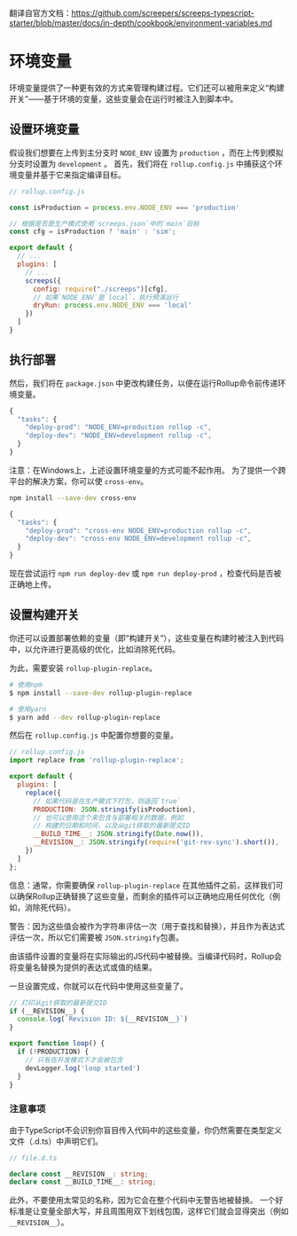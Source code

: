 翻译自官方文档：https://github.com/screepers/screeps-typescript-starter/blob/master/docs/in-depth/cookbook/environment-variables.md
# 环境变量

环境变量提供了一种更有效的方式来管理构建过程。它们还可以被用来定义“构建开关”——基于环境的变量，这些变量会在运行时被注入到脚本中。

## 设置环境变量

假设我们想要在上传到主分支时 `NODE_ENV` 设置为 `production` ，而在上传到模拟分支时设置为 `development` 。
首先，我们将在 `rollup.config.js` 中捕获这个环境变量并基于它来指定编译目标。

```javascript
// rollup.config.js

const isProduction = process.env.NODE_ENV === 'production'

// 根据是否是生产模式使用`screeps.json`中的`main`目标
const cfg = isProduction ? 'main' : 'sim';

export default {
  // ...
  plugins: [
    // ...
    screeps({
      config: require("./screeps")[cfg],
      // 如果`NODE_ENV`是`local`，执行预演运行
      dryRun: process.env.NODE_ENV === 'local'
    })
  ]
}
```

## 执行部署

然后，我们将在 `package.json` 中更改构建任务，以便在运行Rollup命令前传递环境变量。

```javascript
{
  "tasks": {
    "deploy-prod": "NODE_ENV=production rollup -c",
    "deploy-dev": "NODE_ENV=development rollup -c",
  }
}
```

注意：在Windows上，上述设置环境变量的方式可能不起作用。
为了提供一个跨平台的解决方案，你可以使 `cross-env`。

```bash
npm install --save-dev cross-env
```

```javascript
{
  "tasks": {
    "deploy-prod": "cross-env NODE_ENV=production rollup -c",
    "deploy-dev": "cross-env NODE_ENV=development rollup -c",
  }
}
```

现在尝试运行 `npm run deploy-dev` 或 `npm run deploy-prod` ，检查代码是否被正确地上传。

## 设置构建开关

你还可以设置部署依赖的变量（即“构建开关”），这些变量在构建时被注入到代码中，以允许进行更高级的优化，比如消除死代码。

为此，需要安装 `rollup-plugin-replace`。

```bash
# 使用npm
$ npm install --save-dev rollup-plugin-replace

# 使用yarn
$ yarn add --dev rollup-plugin-replace
```

然后在 `rollup.config.js` 中配置你想要的变量。

```javascript
// rollup.config.js
import replace from 'rollup-plugin-replace';

export default {
  plugins: [
    replace({
      // 如果代码是在生产模式下打包，则返回`true`
      PRODUCTION: JSON.stringify(isProduction),
      // 也可以使用这个来包含与部署相关的数据，例如
      // 构建的日期和时间，以及从git获取的最新提交ID
      __BUILD_TIME__: JSON.stringify(Date.now()),
      __REVISION__: JSON.stringify(require('git-rev-sync').short()),
    })
  ]
};
```

信息：通常，你需要确保 `rollup-plugin-replace` 在其他插件之前，这样我们可以确保Rollup正确替换了这些变量，而剩余的插件可以正确地应用任何优化（例如，消除死代码）。

警告：因为这些值会被作为字符串评估一次（用于查找和替换），并且作为表达式评估一次，所以它们需要被 `JSON.stringify`包裹。

由该插件设置的变量将在实际输出的JS代码中被替换。当编译代码时，Rollup会将变量名替换为提供的表达式或值的结果。

一旦设置完成，你就可以在代码中使用这些变量了。

```typescript
// 打印从git获取的最新提交ID
if (__REVISION__) {
  console.log(`Revision ID: ${__REVISION__}`)
}

export function loop() {
  if (!PRODUCTION) {
    // 只有在开发模式下才会被包含
    devLogger.log('loop started')
  }
}
```

### 注意事项

由于TypeScript不会识别你盲目传入代码中的这些变量，你仍然需要在类型定义文件（.d.ts）中声明它们。

```typescript
// file.d.ts

declare const __REVISION__: string;
declare const __BUILD_TIME__: string;
```

此外，不要使用太常见的名称，因为它会在整个代码中无警告地被替换。
一个好标准是让变量全部大写，并且周围用双下划线包围，这样它们就会显得突出（例如 `__REVISION__`）。

